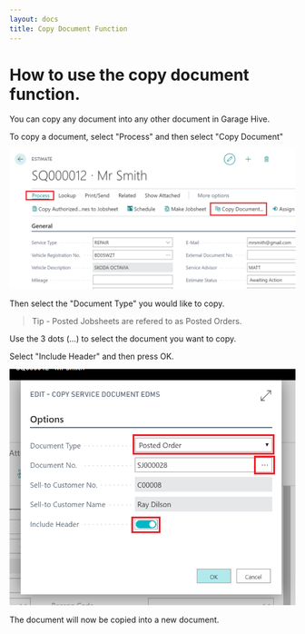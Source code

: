 ```yaml
---
layout: docs
title: Copy Document Function
---
```


#   How to use the copy document function. 

You can copy any document into any other document in Garage Hive. 

To copy a document, select "Process" and then select "Copy Document"

![](media/garagehive-copydocument.png)

Then select the "Document Type" you would like to copy. 

> Tip - Posted Jobsheets are refered to as Posted Orders. 

Use the 3 dots (...) to select the document you want to copy. 

Select "Include Header" and then press OK. 

![](media/garagehive-copydocument-selection.png)

The document will now be copied into a new document. 

